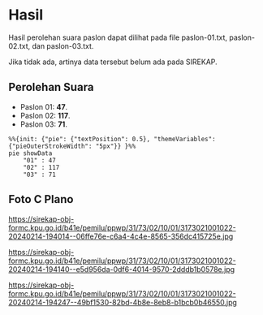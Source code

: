 # Hasil

Hasil perolehan suara paslon dapat dilihat pada file paslon-01.txt, paslon-02.txt, dan paslon-03.txt.

Jika tidak ada, artinya data tersebut belum ada pada SIREKAP.

## Perolehan Suara

 * Paslon 01: **47**.
 * Paslon 02: **117**.
 * Paslon 03: **71**.

```mermaid
%%{init: {"pie": {"textPosition": 0.5}, "themeVariables": {"pieOuterStrokeWidth": "5px"}} }%%
pie showData
    "01" : 47
    "02" : 117
    "03" : 71
```
## Foto C Plano

https://sirekap-obj-formc.kpu.go.id/b41e/pemilu/ppwp/31/73/02/10/01/3173021001022-20240214-194014--06ffe76e-c6a4-4c4e-8565-356dc415725e.jpg

https://sirekap-obj-formc.kpu.go.id/b41e/pemilu/ppwp/31/73/02/10/01/3173021001022-20240214-194140--e5d956da-0df6-4014-9570-2dddb1b0578e.jpg

https://sirekap-obj-formc.kpu.go.id/b41e/pemilu/ppwp/31/73/02/10/01/3173021001022-20240214-194247--49bf1530-82bd-4b8e-8eb8-b1bcb0b46550.jpg
